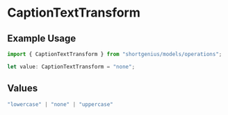 # CaptionTextTransform

## Example Usage

```typescript
import { CaptionTextTransform } from "shortgenius/models/operations";

let value: CaptionTextTransform = "none";
```

## Values

```typescript
"lowercase" | "none" | "uppercase"
```